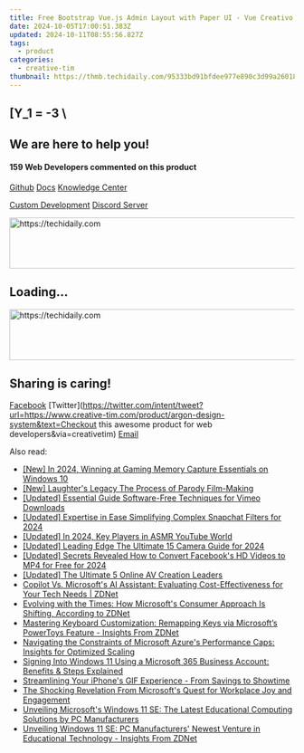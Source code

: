 ```yaml
---
title: Free Bootstrap Vue.js Admin Layout with Paper UI - Vue Creativo's Professional Design
date: 2024-10-05T17:00:51.383Z
updated: 2024-10-11T08:55:56.827Z
tags:
  - product
categories:
  - creative-tim
thumbnail: https://thmb.techidaily.com/95333bd91bfdee977e890c3d99a260180b34b4ad300f9b943b40a4dfe4ccda73.jpg
---
```


## \[Y_1 = -3 \

## We are here to help you!

#### 159 Web Developers commented on this product

[Github](https://github.com/creativetimofficial/argon-design-system) [Docs](https://tools.techidaily.com/creative-tim/products/) [Knowledge Center](https://tools.techidaily.com/creative-tim/products/) 

[Custom Development](https://tools.techidaily.com/creative-tim/products/) [Discord Server](https://discord.com/invite/FhCJCaHdQa) 

<!-- affiliate ads begin -->
<a href="https://zebaoaffiliateprogram.pxf.io/c/5597632/2137976/21526" target="_top" id="2137976">
  <img src="//a.impactradius-go.com/display-ad/21526-2137976" border="0" alt="https://techidaily.com" width="728" height="90"/>
</a>
<img height="0" width="0" src="https://zebaoaffiliateprogram.pxf.io/i/5597632/2137976/21526" style="position:absolute;visibility:hidden;" border="0" />
<!-- affiliate ads end -->

## Loading...

<!-- affiliate ads begin -->
<a href="https://unicoeye.pxf.io/c/5597632/2134230/18498" target="_top" id="2134230">
  <img src="//a.impactradius-go.com/display-ad/18498-2134230" border="0" alt="https://techidaily.com" width="728" height="90"/>
</a>
<img height="0" width="0" src="https://unicoeye.pxf.io/i/5597632/2134230/18498" style="position:absolute;visibility:hidden;" border="0" />
<!-- affiliate ads end -->

## Sharing is caring!

[Facebook](https://www.facebook.com/sharer/sharer.php?u=https://www.creative-tim.com/product/argon-design-system?src=sdkpreparse) [Twitter](https://twitter.com/intent/tweet?url=https://www.creative-tim.com/product/argon-design-system&text=Checkout this awesome product for web developers&via=creativetim) [Email](https://tools.techidaily.com/creative-tim/products/)

<ins class="adsbygoogle"
     style="display:block"
     data-ad-format="autorelaxed"
     data-ad-client="ca-pub-7571918770474297"
     data-ad-slot="1223367746"></ins>

<ins class="adsbygoogle"
     style="display:block"
     data-ad-client="ca-pub-7571918770474297"
     data-ad-slot="8358498916"
     data-ad-format="auto"
     data-full-width-responsive="true"></ins>

<span class="atpl-alsoreadstyle">Also read:</span>
<div><ul>
<li><a href="https://screen-sharing-recording.techidaily.com/new-in-2024-winning-at-gaming-memory-capture-essentials-on-windows-10/"><u>[New] In 2024, Winning at Gaming Memory Capture Essentials on Windows 10</u></a></li>
<li><a href="https://youtube-sure.techidaily.com/aughters-legacy-the-process-of-parody-film-making/"><u>[New] Laughter's Legacy The Process of Parody Film-Making</u></a></li>
<li><a href="https://vimeo-videos.techidaily.com/updated-essential-guide-software-free-techniques-for-vimeo-downloads/"><u>[Updated] Essential Guide Software-Free Techniques for Vimeo Downloads</u></a></li>
<li><a href="https://snapchat-videos.techidaily.com/updated-expertise-in-ease-simplifying-complex-snapchat-filters-for-2024/"><u>[Updated] Expertise in Ease Simplifying Complex Snapchat Filters for 2024</u></a></li>
<li><a href="https://youtube-tips.techidaily.com/ed-in-2024-key-players-in-asmr-youtube-world/"><u>[Updated] In 2024, Key Players in ASMR YouTube World</u></a></li>
<li><a href="https://fox-direct.techidaily.com/updated-leading-edge-the-ultimate-15-camera-guide-for-2024/"><u>[Updated] Leading Edge The Ultimate 15 Camera Guide for 2024</u></a></li>
<li><a href="https://facebook-video-files.techidaily.com/updated-secrets-revealed-how-to-convert-facebooks-hd-videos-to-mp4-for-free-for-2024/"><u>[Updated] Secrets Revealed How to Convert Facebook's HD Videos to MP4 for Free for 2024</u></a></li>
<li><a href="https://some-guidance.techidaily.com/updated-the-ultimate-5-online-av-creation-leaders/"><u>[Updated] The Ultimate 5 Online AV Creation Leaders</u></a></li>
<li><a href="https://win-net.techidaily.com/copilot-vs-microsofts-ai-assistant-evaluating-cost-effectiveness-for-your-tech-needs-zdnet/"><u>Copilot Vs. Microsoft's AI Assistant: Evaluating Cost-Effectiveness for Your Tech Needs | ZDNet</u></a></li>
<li><a href="https://win-net.techidaily.com/evolving-with-the-times-how-microsofts-consumer-approach-is-shifting-according-to-zdnet/"><u>Evolving with the Times: How Microsoft's Consumer Approach Is Shifting, According to ZDNet</u></a></li>
<li><a href="https://win-net.techidaily.com/mastering-keyboard-customization-remapping-keys-via-microsofts-powertoys-feature-insights-from-zdnet/"><u>Mastering Keyboard Customization: Remapping Keys via Microsoft’s PowerToys Feature - Insights From ZDNet</u></a></li>
<li><a href="https://win-net.techidaily.com/navigating-the-constraints-of-microsoft-azures-performance-caps-insights-for-optimized-scaling/"><u>Navigating the Constraints of Microsoft Azure's Performance Caps: Insights for Optimized Scaling</u></a></li>
<li><a href="https://win-net.techidaily.com/signing-into-windows-11-using-a-microsoft-365-business-account-benefits-and-steps-explained/"><u>Signing Into Windows 11 Using a Microsoft 365 Business Account: Benefits & Steps Explained</u></a></li>
<li><a href="https://vp-tips.techidaily.com/streamlining-your-iphones-gif-experience-from-savings-to-showtime/"><u>Streamlining Your iPhone's GIF Experience - From Savings to Showtime</u></a></li>
<li><a href="https://win-net.techidaily.com/the-shocking-revelation-from-microsofts-quest-for-workplace-joy-and-engagement/"><u>The Shocking Revelation From Microsoft's Quest for Workplace Joy and Engagement</u></a></li>
<li><a href="https://win-net.techidaily.com/unveiling-microsofts-windows-11-se-the-latest-educational-computing-solutions-by-pc-manufacturers/"><u>Unveiling Microsoft's Windows 11 SE: The Latest Educational Computing Solutions by PC Manufacturers</u></a></li>
<li><a href="https://win-net.techidaily.com/unveiling-windows-11-se-pc-manufacturers-newest-venture-in-educational-technology-insights-from-zdnet/"><u>Unveiling Windows 11 SE: PC Manufacturers' Newest Venture in Educational Technology - Insights From ZDNet</u></a></li>
</ul></div>

